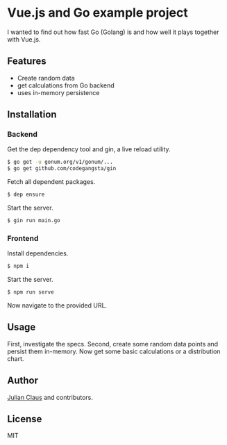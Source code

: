 # Vue.js and Go example project

I wanted to find out how fast Go (Golang) is and how well it plays together with Vue.js.

## Features

- Create random data
- get calculations from Go backend
- uses in-memory persistence

## Installation

### Backend

Get the dep dependency tool and gin, a live reload utility.

```bash
$ go get -u gonum.org/v1/gonum/...
$ go get github.com/codegangsta/gin
```

Fetch all dependent packages.

```bash
$ dep ensure
```

Start the server.

```bash
$ gin run main.go
```

### Frontend

Install dependencies.

```bash
$ npm i
```

Start the server.

```bash
$ npm run serve
```

Now navigate to the provided URL.

## Usage

First, investigate the specs. Second, create some random data points and persist them in-memory. Now get some basic calculations or a distribution chart.

## Author

[Julian Claus](https://www.julian-claus.de) and contributors.

## License

MIT
